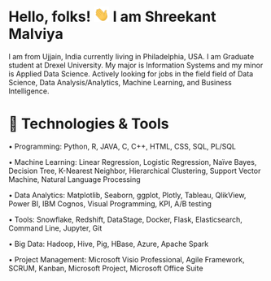 # Hello, folks! <img src="https://github.com/malviyashreekant/malviyashreekant/blob/main/wave.gif" width="30px"> I am Shreekant Malviya
I am from Ujjain, India currently living in Philadelphia, USA. I am Graduate student at Drexel University. My major is Information Systems and my minor is Applied Data Science. Actively looking for jobs in the field field of Data Science, Data Analysis/Analytics, Machine Learning, and Business Intelligence.

# 🔧 Technologies & Tools

• Programming: Python, R, JAVA, C, C++, HTML, CSS, SQL, PL/SQL

• Machine Learning: Linear Regression, Logistic Regression, Naïve Bayes, Decision Tree, K-Nearest Neighbor, Hierarchical Clustering, Support Vector Machine, Natural Language Processing

• Data Analytics: Matplotlib, Seaborn, ggplot, Plotly, Tableau, QlikView, Power BI, IBM Cognos, Visual Programming, KPI, A/B testing

• Tools: Snowflake, Redshift, DataStage, Docker, Flask, Elasticsearch, Command Line, Jupyter, Git

• Big Data: Hadoop, Hive, Pig, HBase, Azure, Apache Spark

• Project Management: Microsoft Visio Professional, Agile Framework, SCRUM, Kanban, Microsoft Project, Microsoft Office Suite

